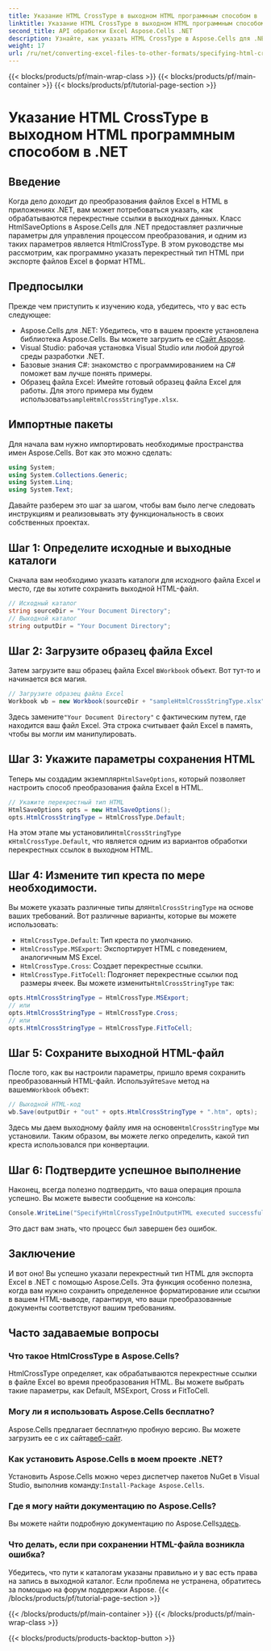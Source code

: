 ```yaml
---
title: Указание HTML CrossType в выходном HTML программным способом в .NET
linktitle: Указание HTML CrossType в выходном HTML программным способом в .NET
second_title: API обработки Excel Aspose.Cells .NET
description: Узнайте, как указать HTML CrossType в Aspose.Cells для .NET. Следуйте нашему пошаговому руководству, чтобы преобразовать файлы Excel в HTML с точностью.
weight: 17
url: /ru/net/converting-excel-files-to-other-formats/specifying-html-crosstype-in-output-html/
---
```


{{< blocks/products/pf/main-wrap-class >}}
{{< blocks/products/pf/main-container >}}
{{< blocks/products/pf/tutorial-page-section >}}

# Указание HTML CrossType в выходном HTML программным способом в .NET

## Введение
Когда дело доходит до преобразования файлов Excel в HTML в приложениях .NET, вам может потребоваться указать, как обрабатываются перекрестные ссылки в выходных данных. Класс HtmlSaveOptions в Aspose.Cells для .NET предоставляет различные параметры для управления процессом преобразования, и одним из таких параметров является HtmlCrossType. В этом руководстве мы рассмотрим, как программно указать перекрестный тип HTML при экспорте файлов Excel в формат HTML. 
## Предпосылки
Прежде чем приступить к изучению кода, убедитесь, что у вас есть следующее:
-  Aspose.Cells для .NET: Убедитесь, что в вашем проекте установлена библиотека Aspose.Cells. Вы можете загрузить ее с[Сайт Aspose](https://releases.aspose.com/cells/net/).
- Visual Studio: рабочая установка Visual Studio или любой другой среды разработки .NET.
- Базовые знания C#: знакомство с программированием на C# поможет вам лучше понять примеры.
-  Образец файла Excel: Имейте готовый образец файла Excel для работы. Для этого примера мы будем использовать`sampleHtmlCrossStringType.xlsx`.
## Импортные пакеты
Для начала вам нужно импортировать необходимые пространства имен Aspose.Cells. Вот как это можно сделать:
```csharp
using System;
using System.Collections.Generic;
using System.Linq;
using System.Text;
```
Давайте разберем это шаг за шагом, чтобы вам было легче следовать инструкциям и реализовывать эту функциональность в своих собственных проектах.
## Шаг 1: Определите исходные и выходные каталоги
Сначала вам необходимо указать каталоги для исходного файла Excel и место, где вы хотите сохранить выходной HTML-файл.
```csharp
// Исходный каталог
string sourceDir = "Your Document Directory";
// Выходной каталог
string outputDir = "Your Document Directory";
```
## Шаг 2: Загрузите образец файла Excel
 Затем загрузите ваш образец файла Excel в`Workbook` объект. Вот тут-то и начинается вся магия.
```csharp
// Загрузите образец файла Excel
Workbook wb = new Workbook(sourceDir + "sampleHtmlCrossStringType.xlsx");
```
 Здесь замените`"Your Document Directory"` с фактическим путем, где находится ваш файл Excel. Эта строка считывает файл Excel в память, чтобы вы могли им манипулировать.
## Шаг 3: Укажите параметры сохранения HTML
 Теперь мы создадим экземпляр`HtmlSaveOptions`, который позволяет настроить способ преобразования файла Excel в HTML.
```csharp
// Укажите перекрестный тип HTML
HtmlSaveOptions opts = new HtmlSaveOptions();
opts.HtmlCrossStringType = HtmlCrossType.Default;
```
 На этом этапе мы установили`HtmlCrossStringType` к`HtmlCrossType.Default`, что является одним из вариантов обработки перекрестных ссылок в выходном HTML.
## Шаг 4: Измените тип креста по мере необходимости.
 Вы можете указать различные типы для`HtmlCrossStringType` на основе ваших требований. Вот различные варианты, которые вы можете использовать:
- `HtmlCrossType.Default`: Тип креста по умолчанию.
- `HtmlCrossType.MSExport`: Экспортирует HTML с поведением, аналогичным MS Excel.
- `HtmlCrossType.Cross`: Создает перекрестные ссылки.
- `HtmlCrossType.FitToCell`: Подгоняет перекрестные ссылки под размеры ячеек.
 Вы можете изменить`HtmlCrossStringType` так:
```csharp
opts.HtmlCrossStringType = HtmlCrossType.MSExport;
// или
opts.HtmlCrossStringType = HtmlCrossType.Cross;
// или
opts.HtmlCrossStringType = HtmlCrossType.FitToCell;
```
## Шаг 5: Сохраните выходной HTML-файл
 После того, как вы настроили параметры, пришло время сохранить преобразованный HTML-файл. Используйте`Save` метод на вашем`Workbook` объект:
```csharp
// Выходной HTML-код
wb.Save(outputDir + "out" + opts.HtmlCrossStringType + ".htm", opts);
```
 Здесь мы даем выходному файлу имя на основе`HtmlCrossStringType` мы установили. Таким образом, вы можете легко определить, какой тип креста использовался при конвертации.
## Шаг 6: Подтвердите успешное выполнение
Наконец, всегда полезно подтвердить, что ваша операция прошла успешно. Вы можете вывести сообщение на консоль:
```csharp
Console.WriteLine("SpecifyHtmlCrossTypeInOutputHTML executed successfully.\r\n");
```
Это даст вам знать, что процесс был завершен без ошибок.
## Заключение
И вот оно! Вы успешно указали перекрестный тип HTML для экспорта Excel в .NET с помощью Aspose.Cells. Эта функция особенно полезна, когда вам нужно сохранить определенное форматирование или ссылки в вашем HTML-выводе, гарантируя, что ваши преобразованные документы соответствуют вашим требованиям.
## Часто задаваемые вопросы
### Что такое HtmlCrossType в Aspose.Cells?  
HtmlCrossType определяет, как обрабатываются перекрестные ссылки в файле Excel во время преобразования HTML. Вы можете выбрать такие параметры, как Default, MSExport, Cross и FitToCell.
### Могу ли я использовать Aspose.Cells бесплатно?  
 Aspose.Cells предлагает бесплатную пробную версию. Вы можете загрузить ее с их сайта[веб-сайт](https://releases.aspose.com/).
### Как установить Aspose.Cells в моем проекте .NET?  
 Установить Aspose.Cells можно через диспетчер пакетов NuGet в Visual Studio, выполнив команду:`Install-Package Aspose.Cells`.
### Где я могу найти документацию по Aspose.Cells?  
 Вы можете найти подробную документацию по Aspose.Cells[здесь](https://reference.aspose.com/cells/net/).
### Что делать, если при сохранении HTML-файла возникла ошибка?  
Убедитесь, что пути к каталогам указаны правильно и у вас есть права на запись в выходной каталог. Если проблема не устранена, обратитесь за помощью на форум поддержки Aspose.
{{< /blocks/products/pf/tutorial-page-section >}}

{{< /blocks/products/pf/main-container >}}
{{< /blocks/products/pf/main-wrap-class >}}

{{< blocks/products/products-backtop-button >}}
